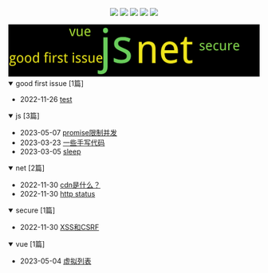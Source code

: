 
<p align='center'>
    <img src="https://badgen.net/github/issues/maya1900//issues_notes"/>
    <img src="https://badgen.net/badge/last-commit/2023-05-07 15:20:52"/>
    <img src="https://badgen.net/github/forks/maya1900//issues_notes"/>
    <img src="https://badgen.net/github/stars/maya1900//issues_notes"/>
    <img src="https://badgen.net/github/watchers/maya1900//issues_notes"/>
</p>
    
<summary>
    <img src="assets/wordcloud.png" title="词云" alt="词云" href="https://maya1900.github.io//issues_notes/">
</summary>  

<details open>
<summary>good first issue	[1篇]</summary>

- 2022-11-26 [test](https://github.com/maya1900/issues_notes/issues/1) 


</details>
            
<details open>
<summary>js	[3篇]</summary>

- 2023-05-07 [promise限制并发](https://github.com/maya1900/issues_notes/issues/8) 
- 2023-03-23 [一些手写代码](https://github.com/maya1900/issues_notes/issues/6) 
- 2023-03-05 [sleep](https://github.com/maya1900/issues_notes/issues/5) 


</details>
            
<details open>
<summary>net	[2篇]</summary>

- 2022-11-30 [cdn是什么？](https://github.com/maya1900/issues_notes/issues/4) 
- 2022-11-30 [http status](https://github.com/maya1900/issues_notes/issues/3) 


</details>
            
<details open>
<summary>secure	[1篇]</summary>

- 2022-11-30 [XSS和CSRF](https://github.com/maya1900/issues_notes/issues/2) 


</details>
            
<details open>
<summary>vue	[1篇]</summary>

- 2023-05-04 [虚拟列表](https://github.com/maya1900/issues_notes/issues/7) 


</details>
            